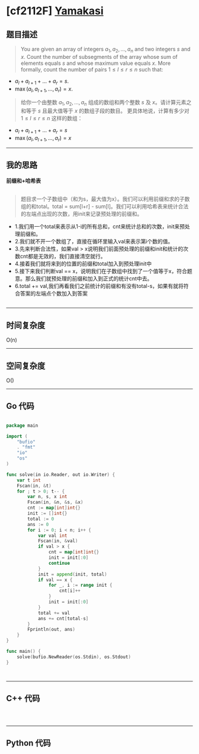 # [cf2112F] [Yamakasi](https://codeforces.com/problemset/problem/2121/F)
## 题目描述 

> You are given an array of integers $a_1, a_2, \ldots, a_n$ and two integers $s$ and $x$. Count the number of subsegments of the array whose sum of elements equals $s$ and whose maximum value equals $x$.
More formally, count the number of pairs $1 \leq l \leq r \leq n$ such that:
-   $a_l + a_{l + 1} + \ldots + a_r = s$.
-   $\max(a_l, a_{l + 1}, \ldots, a_r) = x$.

> 给你一个由整数 $a_1, a_2, \ldots, a_n$ 组成的数组和两个整数 $s$ 及 $x$。请计算元素之和等于 $s$ 且最大值等于 $x$ 的数组子段的数目。
更具体地说，计算有多少对 $1 \leq l \leq r \leq n$ 这样的数组：
- $a_l + a_{l + 1} + \ldots + a_r = s$  
- $\max(a_l, a_{l + 1}, \ldots, a_r) = x$






---

## 我的思路
**前缀和+哈希表**

##

> 题目求一个子数组中（和为s，最大值为x）。我们可以利用前缀和求的子数组的和total。total = sum[l+r] - sum[l]。我们可以利用哈希表来统计合法的左端点出现的次数，用init来记录预处理的前缀和。

- 1.我们用一个total来表示从1-i的所有总和，cnt来统计总和的次数，init来预处理前缀和。
- 2.我们就不开一个数组了，直接在循环里输入val来表示第i个数的值。
- 3.先来判断合法性，如果val > x说明我们前面预处理的前缀和init和统计的次数cnt都是无效的，我们直接清空就行。
- 4.接着我们就将来到的位置的前缀和total加入到预处理init中
- 5.接下来我们判断val == x，说明我们在子数组中找到了一个值等于x，符合题意。那么我们就预处理的前缀和加入到正式的统计cnt中去。
- 6.total += val,我们再看我们之前统计的前缀和有没有total-s，如果有就将符合答案的左端点个数加入到答案

##
---

## 时间复杂度

O(n)

---

## 空间复杂度

O()


---

## Go 代码

```Go

package main

import (
	"bufio"
	. "fmt"
	"io"
	"os"
)

func solve(in io.Reader, out io.Writer) {
	var t int
	Fscan(in, &t)
	for ; t > 0; t-- {
		var n, s, x int
		Fscan(in, &n, &s, &x)
		cnt := map[int]int{}
		init := []int{}
		total := 0
		ans := 0
		for i := 0; i < n; i++ {
			var val int
			Fscan(in, &val)
			if val > x {
				cnt = map[int]int{}
				init = init[:0]
				continue
			}
			init = append(init, total)
			if val == x {
				for _, i := range init {
					cnt[i]++
				}
				init = init[:0]
			}
			total += val
			ans += cnt[total-s]
		}
		Fprintln(out, ans)
	}
}

func main() {
	solve(bufio.NewReader(os.Stdin), os.Stdout)
}




```
---

## C++ 代码

```C++




```
---
## Python 代码

```Python




```
